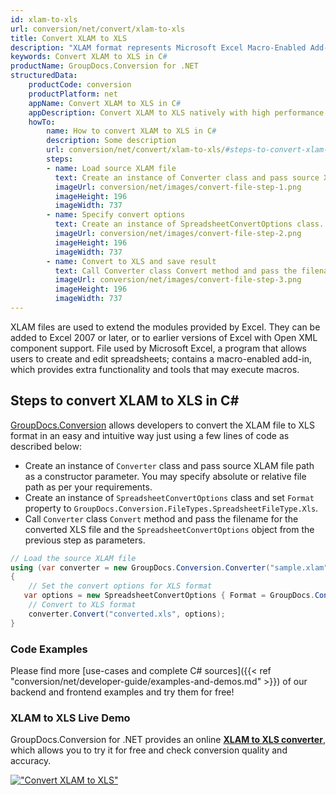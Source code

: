 ```yaml
---
id: xlam-to-xls
url: conversion/net/convert/xlam-to-xls
title: Convert XLAM to XLS
description: "XLAM format represents Microsoft Excel Macro-Enabled Add-In with .xlam extension. Learn how to convert XLAM to XLS file programmatically in C# language using GroupDocs.Conversion for .NET library."
keywords: Convert XLAM to XLS in C#
productName: GroupDocs.Conversion for .NET
structuredData:
    productCode: conversion
    productPlatform: net
    appName: Convert XLAM to XLS in C#
    appDescription: Convert XLAM to XLS natively with high performance using C# language and server side GroupDocs.Conversion for .NET APIs, without the use of any software like Microsoft or Open Office.
    howTo:
        name: How to convert XLAM to XLS in C# 
        description: Some description
        url: conversion/net/convert/xlam-to-xls/#steps-to-convert-xlam-to-xls-in-c
        steps:
        - name: Load source XLAM file 
          text: Create an instance of Converter class and pass source XLAM file path as a constructor parameter. You may specify absolute or relative file path as per your requirements. 
          imageUrl: conversion/net/images/convert-file-step-1.png
          imageHeight: 196
          imageWidth: 737
        - name: Specify convert options 
          text: Create an instance of SpreadsheetConvertOptions class.
          imageUrl: conversion/net/images/convert-file-step-2.png
          imageHeight: 196
          imageWidth: 737
        - name: Convert to XLS and save result 
          text: Call Converter class Convert method and pass the filename for the converted HTML file and the SpreadsheetConvertOptions object from the previous step as parameters.
          imageUrl: conversion/net/images/convert-file-step-3.png
          imageHeight: 196
          imageWidth: 737
---
```


XLAM files are used to extend the modules provided by Excel. They can be added to Excel 2007 or later, or to earlier versions of Excel with Open XML component support. File used by Microsoft Excel, a program that allows users to create and edit spreadsheets; contains a macro-enabled add-in, which provides extra functionality and tools that may execute macros.

## Steps to convert XLAM to XLS in C#

[GroupDocs.Conversion](https://products.groupdocs.com/conversion/net) allows developers to convert the XLAM file to XLS format in an easy and intuitive way just using a few lines of code as described below:

* Create an instance of `Converter` class and pass source XLAM file path as a constructor parameter. You may specify absolute or relative file path as per your requirements. 
* Create an instance of `SpreadsheetConvertOptions` class and set `Format` property to `GroupDocs.Conversion.FileTypes.SpreadsheetFileType.Xls`.
* Call `Converter` class `Convert` method and pass the filename for the converted XLS file and the `SpreadsheetConvertOptions` object from the previous step as parameters.

```csharp
// Load the source XLAM file
using (var converter = new GroupDocs.Conversion.Converter("sample.xlam"))
{
    // Set the convert options for XLS format
   var options = new SpreadsheetConvertOptions { Format = GroupDocs.Conversion.FileTypes.SpreadsheetFileType.Xls };
    // Convert to XLS format
    converter.Convert("converted.xls", options);
}
```

### Code Examples

Please find more [use-cases and complete C# sources]({{< ref "conversion/net/developer-guide/examples-and-demos.md" >}}) of our backend and frontend examples and try them for free!

### XLAM to XLS Live Demo

GroupDocs.Conversion for .NET provides an online [**XLAM to XLS converter**](https://products.groupdocs.app/conversion/xlam-to-xls), which allows you to try it for free and check conversion quality and accuracy.

[!["Convert XLAM to XLS"](conversion/net/images/convert-to-xls/convert-xlam-to-xls.png)](https://products.groupdocs.app/conversion/xlam-to-xls)